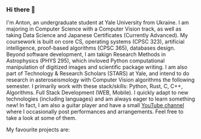 ### Hi there 👋

I'm Anton, an undergraduate student at Yale University from Ukraine. I am majoring in Computer Science with a Computer Vision track, as well as taking Data Science and Japanese Certificates (Currently Advanced). My coursework is built on core CS, operating systems (CPSC 323), artificial intelligence, proof-based algorithms (CPSC 365), databases design. Beyond software development, I am takign Research Methods in Astrophysics (PHYS 295), which invloved Python computational manipulation of digitized images and scientific package writing. I am also part of Technology & Research Scholars (STARS) at Yale, and intend to do research in asteroseismology with Computer Vision algorithms the following semester. I primarily work with these stack/skills: Python, Rust, C, C++, Algorithms. Full Stack Development (WEB, Mobile). I quickly adapt to new technologies (including languages) and am always eager to learn something new! In fact, I am also a guitar player and have a small [YouTube channel](https://www.youtube.com/watch?v=1WgWeCgFUMQ) where I occasionally post performances and arrangements. Feel free to take a look at some of them.

My favourite projects are:
